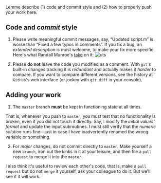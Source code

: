 Lemme describe (1) code and commit style and (2) how to properly push your work here.

## Code and *commit* style
1. Please write meaningful commit messages, say, “Updated script.m” is worse than “Fixed a few typos in comments”. 
If you fix a bug, an *extended description* is most welcome, to make your fix more specific.
Here's what Randall Munroe's [take](https://xkcd.com/1296/) on it:
![uts](https://imgs.xkcd.com/comics/git_commit.png)


2. Please **do not** leave the code you modified as a comment. With `git`'s built-in changes tracking it is *redundant* and actually makes it *harder* to compare. If you want to compare different versions, see the history at `GitHub`'s web interface (or jockey with `git diff` in your console).

## Adding your work
1. The `master` branch **must** be kept in functioning state at all times. 

That is, whenever you push to `master`, you must test that no functionality is broken, even if you did not touch it directly. Say, I modify the *initial values' format* and update the input subroutines. I must still verify that the *numeric solution* runs fine—just in case I have inadvertently renamed the wrong variable or something.

2. For *major* changes, do not commit directly to `master`.
Make yourself a new `branch`, iron out the kinks in it at your leisure, and then file a `pull request` to merge it into the `master`.

I also think it's useful to review each other's code, that is, make a `pull request` but do not `merge` it yourself, ask your colleague to do it. But we'll see if it will work.

